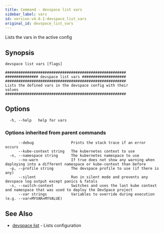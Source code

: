 ```yaml
---
title: Command - devspace list vars
sidebar_label: vars
id: version-v4.0.1-devspace_list_vars
original_id: devspace_list_vars
---
```



Lists the vars in the active config

## Synopsis


```
devspace list vars [flags]
```

```
#######################################################
############### devspace list vars ####################
#######################################################
Lists the defined vars in the devspace config with their
values
#######################################################
```
## Options

```
  -h, --help   help for vars
```

### Options inherited from parent commands

```
      --debug                 Prints the stack trace if an error occurs
      --kube-context string   The kubernetes context to use
  -n, --namespace string      The kubernetes namespace to use
      --no-warn               If true does not show any warning when deploying into a different namespace or kube-context than before
  -p, --profile string        The devspace profile to use (if there is any)
      --silent                Run in silent mode and prevents any devspace log output except panics & fatals
  -s, --switch-context        Switches and uses the last kube context and namespace that was used to deploy the DevSpace project
      --var strings           Variables to override during execution (e.g. --var=MYVAR=MYVALUE)
```

## See Also

* [devspace list](../../cli/commands/devspace_list)	 - Lists configuration

